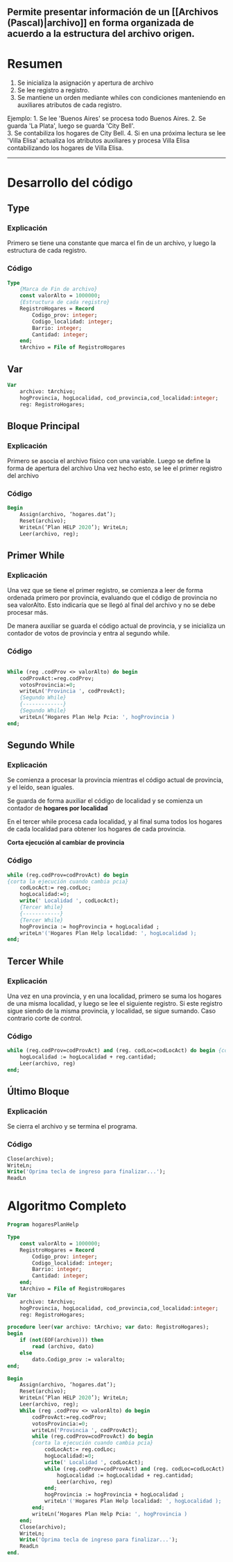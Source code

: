Permite presentar información de un [[Archivos (Pascal)|archivo]] en forma organizada de acuerdo a la estructura del archivo origen.
--
# Resumen
1. Se inicializa la asignación y apertura de archivo
2. Se lee registro a registro. 
3. Se mantiene un orden mediante whiles con condiciones manteniendo en auxiliares atributos de cada registro. 

Ejemplo: 
	1. Se lee 'Buenos Aires' se procesa todo Buenos Aires. 
	2. Se guarda 'La Plata', luego se guarda 'City Bell'.	
	3. Se contabiliza los hogares de City Bell.
	4. Si en una próxima lectura se lee 'Villa Elisa' actualiza los atributos auxiliares y procesa Villa Elisa contabilizando los hogares de Villa Elisa. 

---

# Desarrollo del código
## Type
### Explicación
Primero se tiene una constante que marca el fin de un archivo, y luego la estructura de cada registro.
### Código
```pascal
Type
	{Marca de Fin de archivo}
	const valorAlto = 1000000;
	{Estructura de cada registro}
	RegistroHogares = Record
		Codigo_prov: integer;
		Codigo_localidad: integer;
		Barrio: integer;
		Cantidad: integer;
	end;
	tArchivo = File of RegistroHogares
```

## Var
```pascal
Var
	archivo: tArchivo;
	hogProvincia, hogLocalidad, cod_provincia,cod_localidad:integer;
	reg: RegistroHogares;

```

## Bloque Principal
### Explicación
Primero se asocia el archivo físico con una variable.
Luego se define la forma de apertura del archivo
Una vez hecho esto, se lee el primer registro del archivo
### Código
```pascal
Begin
	Assign(archivo, ‘hogares.dat’);
	Reset(archivo);
	WriteLn(‘Plan HELP 2020’); WriteLn;
	Leer(archivo, reg);
```

## Primer While
### Explicación
Una vez que se tiene el primer registro, se comienza a leer de forma ordenada primero por provincia, evaluando que el código de provincia no sea valorAlto. Esto indicaría que se llegó al final del archivo y no se debe procesar más.

De manera auxiliar se guarda el código actual de provincia, y se inicializa un contador de votos de provincia y entra al segundo while.
### Código
```pascal

While (reg .codProv <> valorAlto) do begin
	codProvAct:=reg.codProv;
	votosProvincia:=0;
	writeLn('Provincia ', codProvAct);
	{Segundo While}
	{-------------}
	{Segundo While}
	writeLn(‘Hogares Plan Help Pcia: ', hogProvincia )
end;
```

## Segundo While
### Explicación
Se comienza a procesar la provincia mientras el código actual de provincia, y el leído, sean iguales. 

Se guarda de forma auxiliar el código de localidad y se comienza un contador de **hogares por localidad**

En el tercer while procesa cada localidad, y al final suma todos los hogares de cada localidad para obtener los hogares de cada provincia.

**Corta ejecución al cambiar de provincia**
### Código
```pascal
while (reg.codProv=codProvAct) do begin 
{corta la ejecución cuando cambia pcia}
	codLocAct:= reg.codLoc;
	hogLocalidad:=0;
	write(' Localidad ', codLocAct);
	{Tercer While}
	{------------}
	{Tercer While}
	hogProvincia := hogProvincia + hogLocalidad ;
	writeLn'('Hogares Plan Help localidad: ', hogLocalidad );
end;
```

## Tercer While
### Explicación
Una vez en una provincia, y en una localidad, primero se suma los hogares de una misma localidad, y luego se lee el siguiente registro. 
Si este registro sigue siendo de la misma provincia, y localidad, se sigue sumando. Caso contrario corte de control.
### Código
```pascal
while (reg.codProv=codProvAct) and (reg. codLoc=codLocAct) do begin {corta la ejecución cuando cambia pcia o la localidad}
	hogLocalidad := hogLocalidad + reg.cantidad;
	Leer(archivo, reg)
end;
```

## Último Bloque
### Explicación
Se cierra el archivo y se termina el programa.
### Código
```pascal
Close(archivo); 
WriteLn; 
Write('Oprima tecla de ingreso para finalizar...'); 
ReadLn 

```


# Algoritmo Completo
```pascal
Program hogaresPlanHelp

Type
	const valorAlto = 1000000;
	RegistroHogares = Record
		Codigo_prov: integer;
		Codigo_localidad: integer;
		Barrio: integer;
		Cantidad: integer;
	end;
	tArchivo = File of RegistroHogares
Var
	archivo: tArchivo;
	hogProvincia, hogLocalidad, cod_provincia,cod_localidad:integer;
	reg: RegistroHogares;

procedure leer(var archivo: tArchivo; var dato: RegistroHogares);
begin
	if (not(EOF(archivo))) then
		read (archivo, dato)
	else
		dato.Codigo_prov := valoralto;
end;

Begin
	Assign(archivo, ‘hogares.dat’);
	Reset(archivo);
	WriteLn(‘Plan HELP 2020’); WriteLn;
	Leer(archivo, reg);
	While (reg .codProv <> valorAlto) do begin
		codProvAct:=reg.codProv;
		votosProvincia:=0;
		writeLn('Provincia ', codProvAct);
		while (reg.codProv=codProvAct) do begin 
		{corta la ejecución cuando cambia pcia}
			codLocAct:= reg.codLoc;
			hogLocalidad:=0;
			write(' Localidad ', codLocAct);
			while (reg.codProv=codProvAct) and (reg. codLoc=codLocAct) do begin {corta la ejecución cuando cambia pcia o la localidad}
				hogLocalidad := hogLocalidad + reg.cantidad;
				Leer(archivo, reg)
			end;
			hogProvincia := hogProvincia + hogLocalidad ;
			writeLn'('Hogares Plan Help localidad: ', hogLocalidad );
		end;
		writeLn(‘Hogares Plan Help Pcia: ', hogProvincia )
	end;
	Close(archivo); 
	WriteLn; 
	Write('Oprima tecla de ingreso para finalizar...'); 
	ReadLn 
end.
```
